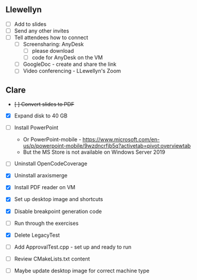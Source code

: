 ## Llewellyn

* [ ] Add to slides
* [ ] Send any other invites
* [ ] Tell attendees how to connect
    * [ ] Screensharing: AnyDesk
        * [ ] please download
        * [ ] code for AnyDesk on the VM
    * [ ] GoogleDoc - create and share the link
    * [ ] Video conferencing - LLewellyn's Zoom

## Clare

* ~~[ ] Convert slides to PDF~~
* [x] Expand disk to 40 GB
* [ ] Install PowerPoint
    * Or PowerPoint-mobile - https://www.microsoft.com/en-us/p/powerpoint-mobile/9wzdncrfjb5q?activetab=pivot:overviewtab
    * But the MS Store is not available on Windows Server 2019
* [ ] Uninstall OpenCodeCoverage
* [x] Uninstall araxismerge
* [x] Install PDF reader on VM
* [x] Set up desktop image and shortcuts
* [x] Disable breakpoint generation code
* [ ] Run through the exercises
* [x] Delete LegacyTest
* [ ] Add ApprovalTest.cpp - set up and ready to run
* [ ] Review CMakeLists.txt content
* [ ] Maybe update desktop image for correct machine type


